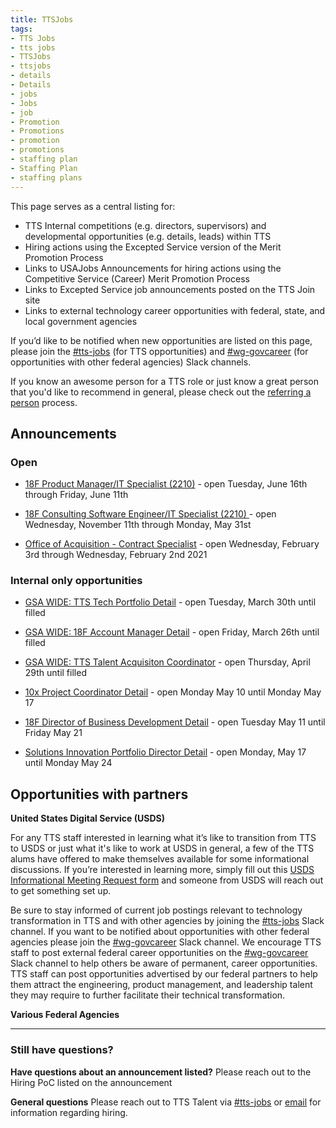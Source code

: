 ```yaml
---
title: TTSJobs
tags:
- TTS Jobs
- tts jobs
- TTSJobs
- ttsjobs
- details
- Details
- jobs 
- Jobs
- job
- Promotion
- Promotions
- promotion
- promotions
- staffing plan
- Staffing Plan
- staffing plans
---
```


This page serves as a central listing for:

- TTS Internal competitions (e.g. directors, supervisors) and developmental opportunities (e.g. details, leads) within TTS
- Hiring actions using the Excepted Service version of the Merit Promotion Process
- Links to USAJobs Announcements for hiring actions using the Competitive Service (Career) Merit Promotion Process
- Links to Excepted Service job announcements posted on the TTS Join site
- Links to external technology career opportunities with federal, state, and local government agencies 

If you’d like to be notified when new opportunities are listed on this page, please join the [#tts-jobs](https://gsa-tts.slack.com/messages/tts-jobs/) (for TTS opportunities) and [#wg-govcareer](https://gsa-tts.slack.com/messages/wg-govcareer) (for opportunities with other federal agencies) Slack channels.

If you know an awesome person for a TTS role or just know a great person that you'd like to recommend in general, please check out the [referring a person]({{site.baseurl}}/talent/#referring-a-person) process.

## Announcements

### Open

- [18F Product Manager/IT Specialist (2210)](https://join.tts.gsa.gov/join/product-manager/) - open Tuesday, June 16th through Friday, June 11th

- [18F Consulting Software Engineer/IT Specialist (2210) ](https://join.tts.gsa.gov/join/consulting-software-engineer/) - open Wednesday, November 11th through Monday, May 31st 

- [Office of Acquisition - Contract Specialist](https://join.tts.gsa.gov/join/contract-specialist/) - open Wednesday, February 3rd through Wednesday, February 2nd 2021

### Internal only opportunities


- [GSA WIDE: TTS Tech Portfolio Detail](https://docs.google.com/document/d/1pXOg7iz2mRjTlP00DqjLnAgQqxYJP8EyGb0QIYiZom0/edit#) - open Tuesday, March 30th until filled


- [GSA WIDE: 18F Account Manager Detail](https://docs.google.com/document/d/1cKAzdQNoqwSwxQJrVCCAqjrgJBSAmbNmvNA5q46bC1s/edit) - open Friday, March 26th until filled

- [GSA WIDE: TTS Talent Acquisiton Coordinator](https://docs.google.com/document/d/1OR_lwuhM5UsdbTSvNmoRQlmO0Vb0f4nKpKmgYws9KeM/edit#) - open Thursday, April 29th until filled

- [10x Project Coordinator Detail](https://docs.google.com/document/d/1vhbr6pTH11NwZrClCpQODb6ifuhZHNbFxbhYLyxqzGs/edit#) - open Monday May 10 until Monday May 17

- [18F Director of Business Development Detail](https://docs.google.com/document/d/1Z7e_n0oS14XhBRIjw8xgA15aX7hRwMpm-Na3bupEDxQ/edit#) - open Tuesday May 11 until Friday May 21

- [Solutions Innovation Portfolio Director Detail](https://docs.google.com/document/d/1lK41t7LbMoHTb3EGbaRA4aGRG4vx01Zr1V9cnM55r8w/edit) - open Monday, May 17 until Monday May 24


## Opportunities with partners

**United States Digital Service (USDS)**

For any TTS staff interested in learning what it’s like to transition from TTS to USDS or just what it's like to work at USDS in general, a few of the TTS alums have offered to make themselves available for some informational discussions. If you’re interested in learning more, simply fill out this [USDS Informational Meeting Request form](https://docs.google.com/forms/d/e/1FAIpQLSfzbkhF6ahHv8-mu3BOpl6l7qg_kVyHuGUpDMcA-cPW60BfoQ/viewform?usp=sf_link) and someone from USDS will reach out to get something set up.

Be sure to stay informed of current job postings relevant to technology transformation in TTS and with other agencies by joining the [#tts-jobs](https://gsa-tts.slack.com/messages/tts-jobs/) Slack channel. If you want to be notified about opportunities with other federal agencies please join the [#wg-govcareer](https://gsa-tts.slack.com/messages/wg-govcareer) Slack channel. We encourage TTS staff to post external federal career opportunities on the [#wg-govcareer](https://gsa-tts.slack.com/messages/wg-govcareer) Slack channel to help others be aware of permanent, career opportunities. TTS staff can post opportunities advertised by our federal partners to help them attract the engineering, product management, and leadership talent they may require to further facilitate their technical transformation.

**Various Federal Agencies**



---------------------------------------------------------------------

### Still have questions?

**Have questions about an announcement listed?** Please reach out to the Hiring PoC listed on the announcement

**General questions** Please reach out to TTS Talent via [#tts-jobs](https://gsa-tts.slack.com/messages/tts-jobs/) or [email](mailto:tts-talentteam@gsa.gov) for information regarding hiring.
